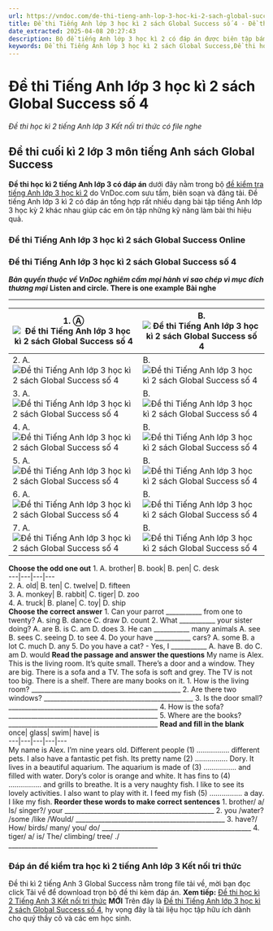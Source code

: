 ```yaml
---
url: https://vndoc.com/de-thi-tieng-anh-lop-3-hoc-ki-2-sach-global-success-so-4-295205
title: Đề thi Tiếng Anh lớp 3 học kì 2 sách Global Success số 4 - Đề thi học kì 2 tiếng Anh lớp 3 Kết nối tri thức có file nghe - VnDoc.com
date_extracted: 2025-04-08 20:27:43
description: Bộ đề tiếng Anh lớp 3 học kì 2 có đáp án được biên tập bám sát chương trình học kì 2 lớp 3 môn tiếng Anh giúp các em ôn tập kiến thức Từ vựng - Ngữ pháp tiếng Anh trọng tâm lớp 3 tập 2 hiệu quả.
keywords: Đề thi Tiếng Anh lớp 3 học kì 2 sách Global Success,Đề thi học kì 2 tiếng Anh lớp 3 Kết nối tri thức,đề thi tiếng anh lớp 3 học kì 2,đề thi tiếng anh lớp 3 học kỳ 2,đề thi tiếng anh lớp 3,de thi tieng anh lop 3 hoc ki 2,đề thi học kì 2 lớp 3 môn tiếng anh,đề thi tiếng anh lớp 3 kì 2,đề thi tiếng anh học kì 2 lớp 3,đề kiểm tra tiếng anh lớp 3 học kì 2,đề thi học kì 2 môn tiếng anh lớp 3,đề thi học kì 2 tiếng anh lớp 3
---
```


# Đề thi Tiếng Anh lớp 3 học kì 2 sách Global Success số 4
 _Đề thi học kì 2 tiếng Anh lớp 3 Kết nối tri thức có file nghe_
## Đề thi cuối kì 2 lớp 3 môn tiếng Anh sách Global Success
**Đề thi học kì 2 tiếng Anh lớp 3 có đáp án** dưới đây nằm trong bộ [đề kiểm tra tiếng Anh lớp 3 học kì 2](<https://vndoc.com/de-thi-hoc-ki-2-lop-3-mon-tieng-anh>) do VnDoc.com sưu tầm, biên soạn và đăng tải. Đề tiếng Anh lớp 3 kì 2 có đáp án tổng hợp rất nhiều dạng bài tập tiếng Anh lớp 3 học kỳ 2 khác nhau giúp các em ôn tập những kỹ năng làm bài thi hiệu quả.
### Đề thi Tiếng Anh lớp 3 học kì 2 sách Global Success Online
### **Đề thi Tiếng Anh lớp 3 học kì 2 sách Global Success số 4**
 _**Bản quyền thuộc về VnDoc nghiêm cấm mọi hành vi sao chép vì mục đích thương mại**_
**Listen and circle. There is one example**
**Bài nghe**
****
1\. Ⓐ![Đề thi Tiếng Anh lớp 3 học kì 2 sách Global Success số 4](https://i.vdoc.vn/data/image/2023/04/24/de-thi-tieng-anh-lop-3-hoc-ki-2-sach-global-success-so-4-1.png)|  B. ![Đề thi Tiếng Anh lớp 3 học kì 2 sách Global Success số 4](https://i.vdoc.vn/data/image/2023/04/24/de-thi-tieng-anh-lop-3-hoc-ki-2-sach-global-success-so-4-2.png)  
---|---  
2\. A. ![Đề thi Tiếng Anh lớp 3 học kì 2 sách Global Success số 4](https://i.vdoc.vn/data/image/2023/04/24/de-thi-tieng-anh-lop-3-hoc-ki-2-sach-global-success-so-4-3.png)| B. ![Đề thi Tiếng Anh lớp 3 học kì 2 sách Global Success số 4](https://i.vdoc.vn/data/image/2023/04/24/de-thi-tieng-anh-lop-3-hoc-ki-2-sach-global-success-so-4-4.png)  
3\. A. ![Đề thi Tiếng Anh lớp 3 học kì 2 sách Global Success số 4](https://i.vdoc.vn/data/image/2023/04/24/de-thi-tieng-anh-lop-3-hoc-ki-2-sach-global-success-so-4-5.png)| B. ![Đề thi Tiếng Anh lớp 3 học kì 2 sách Global Success số 4](https://i.vdoc.vn/data/image/2023/04/24/de-thi-tieng-anh-lop-3-hoc-ki-2-sach-global-success-so-4-6.png)  
4\. A. ![Đề thi Tiếng Anh lớp 3 học kì 2 sách Global Success số 4](https://i.vdoc.vn/data/image/2023/04/24/de-thi-tieng-anh-lop-3-hoc-ki-2-sach-global-success-so-4-7.png)| B. ![Đề thi Tiếng Anh lớp 3 học kì 2 sách Global Success số 4](https://i.vdoc.vn/data/image/2023/04/24/de-thi-tieng-anh-lop-3-hoc-ki-2-sach-global-success-so-4-8.png)  
5\. A. ![Đề thi Tiếng Anh lớp 3 học kì 2 sách Global Success số 4](https://i.vdoc.vn/data/image/2023/04/24/de-thi-tieng-anh-lop-3-hoc-ki-2-sach-global-success-so-4-9.png)| B. ![Đề thi Tiếng Anh lớp 3 học kì 2 sách Global Success số 4](https://i.vdoc.vn/data/image/2023/04/24/de-thi-tieng-anh-lop-3-hoc-ki-2-sach-global-success-so-4-10.png)  
6\. A. ![Đề thi Tiếng Anh lớp 3 học kì 2 sách Global Success số 4](https://i.vdoc.vn/data/image/2023/04/24/de-thi-tieng-anh-lop-3-hoc-ki-2-sach-global-success-so-4-11.png)| B. ![Đề thi Tiếng Anh lớp 3 học kì 2 sách Global Success số 4](https://i.vdoc.vn/data/image/2023/04/24/de-thi-tieng-anh-lop-3-hoc-ki-2-sach-global-success-so-4-12.png)  
7\. A. ![Đề thi Tiếng Anh lớp 3 học kì 2 sách Global Success số 4](https://i.vdoc.vn/data/image/2023/04/24/de-thi-tieng-anh-lop-3-hoc-ki-2-sach-global-success-so-4-13.png)| B. ![Đề thi Tiếng Anh lớp 3 học kì 2 sách Global Success số 4](https://i.vdoc.vn/data/image/2023/04/24/de-thi-tieng-anh-lop-3-hoc-ki-2-sach-global-success-so-4-14.png)  
**Choose the odd one out**
1\. A. brother| B. book| B. pen| C. desk  
---|---|---|---  
2\. A. old| B. ten| C. twelve| D. fifteen  
3\. A. monkey| B. rabbit| C. tiger| D. zoo  
4\. A. truck| B. plane| C. toy| D. ship  
**Choose the correct answer**
1\. Can your parrot \_\_\_\_\_\_\_\_\_\_\_ from one to twenty?
A. sing
B. dance
C. draw
D. count
2\. What \_\_\_\_\_\_\_\_\_\_\_ your sister doing?
A. are
B. is
C. am
D. does
3\. He can \_\_\_\_\_\_\_\_\_\_\_ many animals
A. see
B. sees
C. seeing
D. to see
4\. Do your have \_\_\_\_\_\_\_\_\_\_\_ cars?
A. some
B. a lot
C. much
D. any
5\. Do you have a cat? - Yes, I \_\_\_\_\_\_\_\_\_\_\_
A. have
B. do
C. am
D. would
**Read the passage and answer the questions**
My name is Alex. This is the living room. It’s quite small. There’s a door and a window. They are big. There is a sofa and a TV. The sofa is soft and grey. The TV is not too big. There is a shelf. There are many books on it.
1\. How is the living room?
\_\_\_\_\_\_\_\_\_\_\_\_\_\_\_\_\_\_\_\_\_\_\_\_\_\_\_\_\_\_\_\_\_\_\_\_\_\_\_\_\_\_\_\_\_\_
2\. Are there two windows?
\_\_\_\_\_\_\_\_\_\_\_\_\_\_\_\_\_\_\_\_\_\_\_\_\_\_\_\_\_\_\_\_\_\_\_\_\_\_\_\_\_\_\_\_\_\_
3\. Is the door small?
\_\_\_\_\_\_\_\_\_\_\_\_\_\_\_\_\_\_\_\_\_\_\_\_\_\_\_\_\_\_\_\_\_\_\_\_\_\_\_\_\_\_\_\_\_\_
4\. How is the sofa?
\_\_\_\_\_\_\_\_\_\_\_\_\_\_\_\_\_\_\_\_\_\_\_\_\_\_\_\_\_\_\_\_\_\_\_\_\_\_\_\_\_\_\_\_\_\_
5\. Where are the books?
\_\_\_\_\_\_\_\_\_\_\_\_\_\_\_\_\_\_\_\_\_\_\_\_\_\_\_\_\_\_\_\_\_\_\_\_\_\_\_\_\_\_\_\_\_\_
**Read and fill in the blank**
once| glass| swim| have| is  
---|---|---|---|---  
My name is Alex. I’m nine years old. Different people \(1\) ……………. different pets. I also have a fantastic pet fish. Its pretty name \(2\) ……………. Dory. It lives in a beautiful aquarium. The aquarium is made of \(3\) ……………. and filled with water. Dory’s color is orange and white. It has fins to \(4\) ……………. and grills to breathe. It is a very naughty fish. I like to see its lovely activities. I also want to play with it. I feed my fish \(5\) ……………. a day. I like my fish.
**Reorder these words to make correct sentences**
1\. brother/ a/ Is/ singer?/ your
\_\_\_\_\_\_\_\_\_\_\_\_\_\_\_\_\_\_\_\_\_\_\_\_\_\_\_\_\_\_\_\_\_\_\_\_\_\_\_\_\_\_\_\_\_\_
2\. you /water? /some /like /Would/
\_\_\_\_\_\_\_\_\_\_\_\_\_\_\_\_\_\_\_\_\_\_\_\_\_\_\_\_\_\_\_\_\_\_\_\_\_\_\_\_\_\_\_\_\_\_
3\. have?/ How/ birds/ many/ you/ do/
\_\_\_\_\_\_\_\_\_\_\_\_\_\_\_\_\_\_\_\_\_\_\_\_\_\_\_\_\_\_\_\_\_\_\_\_\_\_\_\_\_\_\_\_\_\_
4\. tiger/ a/ is/ The/ climbing/ tree/ ./
\_\_\_\_\_\_\_\_\_\_\_\_\_\_\_\_\_\_\_\_\_\_\_\_\_\_\_\_\_\_\_\_\_\_\_\_\_\_\_\_\_\_\_\_\_\_
### Đáp án đề kiểm tra học kì 2 tiếng Anh lớp 3 Kết nối tri thức
Đề thi kì 2 tiếng Anh 3 Global Success nằm trong file tải về, mời bạn đọc click Tải về để download trọn bộ đề thi kèm đáp án.
**Xem tiếp:** [Đề thi học kì 2 Tiếng Anh 3 Kết nối tri thức](<https://vndoc.com/de-thi-hoc-ki-2-tieng-anh-3-ket-noi-295317>) **MỚI**
Trên đây là [Đề thi Tiếng Anh lớp 3 học kì 2 sách Global Success số 4](<https://vndoc.com/de-thi-tieng-anh-lop-3-hoc-ki-2-sach-global-success-so-4-295205>), hy vọng đây là tài liệu học tập hữu ích dành cho quý thầy cô và các em học sinh.
